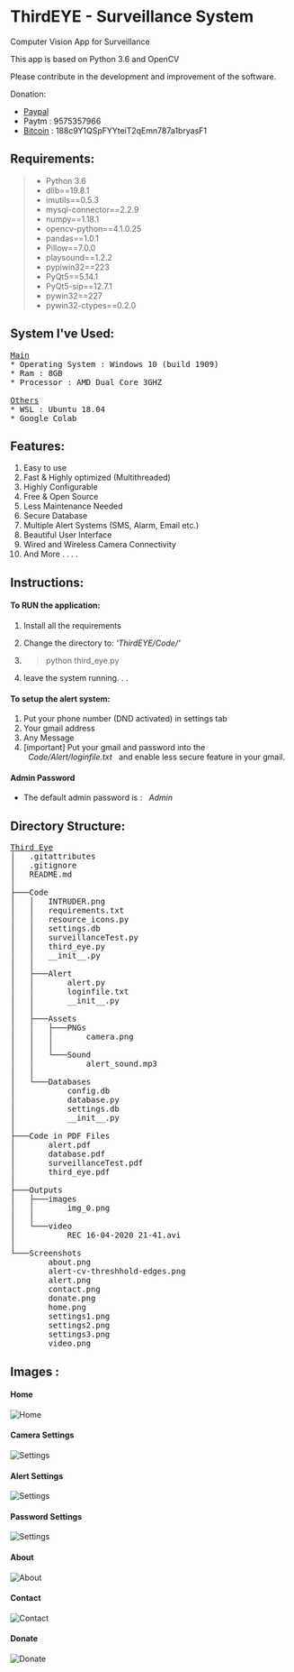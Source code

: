 # __ThirdEYE - Surveillance System__
Computer Vision App for Surveillance  

This app is based on Python 3.6 and OpenCV

Please contribute in the development and improvement  of the software. 

Donation: 
* [Paypal](www.paypal.me/vikaspatelp83)
* Paytm : 9575357966
* [Bitcoin](https://vikaspatelp83.bitcoinwallet.com/) : 188c9Y1QSpFYYteiT2qEmn787a1bryasF1

## Requirements:  
>* Python 3.6  
>* dlib==19.8.1  
>* imutils==0.5.3
>* mysql-connector==2.2.9
>* numpy==1.18.1
>* opencv-python==4.1.0.25
>* pandas==1.0.1
>* Pillow==7.0.0
>* playsound==1.2.2
>* pypiwin32==223
>* PyQt5==5.14.1
>* PyQt5-sip==12.7.1
>* pywin32==227
>* pywin32-ctypes==0.2.0

## System I've Used:
<pre>
<u>Main</u>
* Operating System : Windows 10 (build 1909)
* Ram : 8GB
* Processor : AMD Dual Core 3GHZ
  
<u>Others</u>
* WSL : Ubuntu 18.04
* Google Colab
</pre>
  
## Features:   
1.  Easy to use
2.  Fast & Highly optimized (Multithreaded)
3.  Highly Configurable
4.  Free & Open Source
5.  Less Maintenance Needed
6.  Secure Database
7.  Multiple Alert Systems (SMS, Alarm, Email etc.)
8.  Beautiful User Interface
9.  Wired and Wireless Camera Connectivity
10. And More . . . .  

## Instructions:  
#### To RUN the application:  
1. Install all the requirements

2. Change the directory to: <i>'ThirdEYE/Code/'</i>
3. > python  third_eye.py
4. leave the system running. . .
   
#### To setup the alert system:
1. Put your phone number (DND activated) in settings tab
2. Your gmail address
3. Any Message
4. [important] Put your gmail and password into the      &nbsp;&nbsp;<i>Code/Alert/loginfile.txt</i> &nbsp;&nbsp;and enable less secure feature in your gmail.
   
#### Admin Password
* The default admin password is : &nbsp;&nbsp;<i>Admin</i>  
  

  

## Directory Structure:   
<pre>
<u>Third Eye</u>
│   .gitattributes
│   .gitignore
│   README.md
│
├───Code
│   │   INTRUDER.png
│   │   requirements.txt
│   │   resource_icons.py
│   │   settings.db
│   │   surveillanceTest.py
│   │   third_eye.py
│   │   __init__.py
│   │
│   ├───Alert
│   │       alert.py
│   │       loginfile.txt
│   │       __init__.py
│   │
│   ├───Assets
│   │   ├───PNGs
│   │   │       camera.png
│   │   │
│   │   └───Sound
│   │           alert_sound.mp3
│   │
│   └───Databases
│           config.db
│           database.py
│           settings.db
│           __init__.py
│
├───Code in PDF Files
│       alert.pdf
│       database.pdf
│       surveillanceTest.pdf
│       third_eye.pdf
│
├───Outputs
│   ├───images
│   │       img_0.png
│   │
│   └───video
│           REC 16-04-2020 21-41.avi
│
└───Screenshots
        about.png
        alert-cv-threshhold-edges.png
        alert.png
        contact.png
        donate.png
        home.png
        settings1.png
        settings2.png
        settings3.png
        video.png</pre>


## Images : 
#### Home 
![Home](Screenshots/home.png)

#### Camera Settings 
![Settings](Screenshots/settings1.png)

#### Alert Settings 
![Settings](Screenshots/settings2.png)

#### Password Settings 
![Settings](Screenshots/settings3.png)

#### About
![About](Screenshots/about.png)

#### Contact 
![Contact](Screenshots/contact.png)

#### Donate 
![Donate](Screenshots/donate.png)